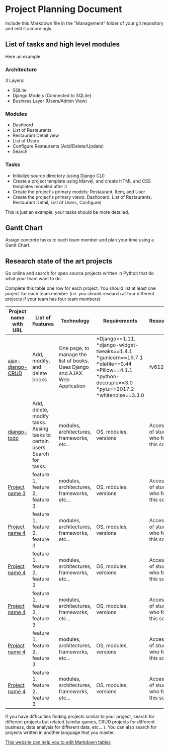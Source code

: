 # Project Planning Document

Include this Markdown file in the "Management" folder of your git repository and edit it accordingly.

## List of tasks and high level modules

Here an example:

### Architecture

3 Layers:
* SQLite
* Django Models (Connected to SQLite)
* Business Layer (Users/Admin View)

### Modules

* Dashbord
* List of Restaurants
* Restaurant Detail view
* List of Users
* Configure Restaurants (Add/Delete/Update)
* Search

### Tasks

* Initialize source directory (using Django CLI)
* Create a project template using Marvel, and create HTML and CSS templates modeled after it
* Create the project's primary models: Restaurant, Item, and User
* Create the project's primary views: Dashboard, List of Restaurants, Restaurant Detail, 
    List of Users, Configure)

This is just an example, your tasks should be more detailed.

## Gantt Chart

Assign concrete tasks to each team member and plan your time using a Gantt Chart.

## Research state of the art projects

Go online and search for open source projects written in Python that do what your team want to do.


Complete this table one row for each project. You should list at least one project for each team member (i.e. you should research at four different projects if your team has four team members)


| Project name with URL        | List of Features                | Technology                                 | Requirements          | Researcher                                 |
|------------------------------|---------------------------------|--------------------------------------------|-----------------------|--------------------------------------------|
| [ajax-django-CRUD](https://github.com/nithin-vijayan/ajax-django-CRUD) | Add, modify, and delete books | One page, to manage the list of books. Uses Django and AJAX. Web Application | *Django==1.11. *django-widget-tweaks==1.4.1 *gunicorn==19.7.1 *olefile==0.44 *Pillow==4.1.1 *python-decouple==3.0 *pytz==2017.2 *whitenoise==3.3.0 | fv6124 |
| [django-todo](https://github.com/shacker/django-todo) | Add, delete, modify tasks. Assing tasks to certain users. Search for tasks. | modules, architectures, frameworks, etc... | OS, modules, versions | Access ID of student who found this source |
| [Project name 3](http://URL) | feature 1, feature 2, feature 3 | modules, architectures, frameworks, etc... | OS, modules, versions | Access ID of student who found this source |
| [Project name 4](http://URL) | feature 1, feature 2, feature 3 | modules, architectures, frameworks, etc... | OS, modules, versions | Access ID of student who found this source |
| [Project name 4](http://URL) | feature 1, feature 2, feature 3 | modules, architectures, frameworks, etc... | OS, modules, versions | Access ID of student who found this source |
| [Project name 4](http://URL) | feature 1, feature 2, feature 3 | modules, architectures, frameworks, etc... | OS, modules, versions | Access ID of student who found this source |
| [Project name 4](http://URL) | feature 1, feature 2, feature 3 | modules, architectures, frameworks, etc... | OS, modules, versions | Access ID of student who found this source |
| [Project name 4](http://URL) | feature 1, feature 2, feature 3 | modules, architectures, frameworks, etc... | OS, modules, versions | Access ID of student who found this source |

If you have difficulties finding projects similar to your project, search for different projects
but related (similar games, CRUD projects for different business, data analysis for different data, etc... ). You can also search for projects written in another language that you master.

[This website can help you to edit Markdown tables](https://www.tablesgenerator.com/markdown_tables#)
